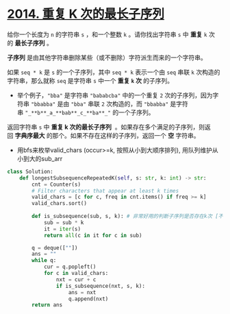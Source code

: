 # [2014. 重复 K 次的最长子序列](https://leetcode.cn/problems/longest-subsequence-repeated-k-times/)
给你一个长度为 `n` 的字符串 `s` ，和一个整数 `k` 。请你找出字符串 `s` 中 **重复** `k` 次的 **最长子序列** 。

**子序列** 是由其他字符串删除某些（或不删除）字符派生而来的一个字符串。

如果 `seq * k` 是 `s` 的一个子序列，其中 `seq * k` 表示一个由 `seq` 串联 `k` 次构造的字符串，那么就称 `seq` 是字符串 `s` 中一个 **重复 `k` 次** 的子序列。

- 举个例子，`"bba"` 是字符串 `"bababcba"` 中的一个重复 `2` 次的子序列，因为字符串 `"bbabba"` 是由 `"bba"` 串联 `2` 次构造的，而 `"bbabba"` 是字符串 `"_**b**_a_**bab**_c_**ba**_"` 的一个子序列。

返回字符串 `s` 中 **重复 k 次的最长子序列**  。如果存在多个满足的子序列，则返回 **字典序最大** 的那个。如果不存在这样的子序列，返回一个 **空** 字符串。


- 用bfs来枚举valid_chars (occur>=k, 按照从小到大顺序排列), 用队列维护从小到大的sub_arr
```python
class Solution:
    def longestSubsequenceRepeatedK(self, s: str, k: int) -> str:
        cnt = Counter(s)
        # Filter characters that appear at least k times
        valid_chars = [c for c, freq in cnt.items() if freq >= k]
        valid_chars.sort()
        
        def is_subsequence(sub, s, k): # 非常好用的判断子序列是否存在k次 [不重叠的子序列]
            sub = sub * k
            it = iter(s)
            return all(c in it for c in sub)

        q = deque([""])
        ans = ""
        while q:
            cur = q.popleft()
            for c in valid_chars:
                nxt = cur + c
                if is_subsequence(nxt, s, k):
                    ans = nxt
                    q.append(nxt)
        return ans
```